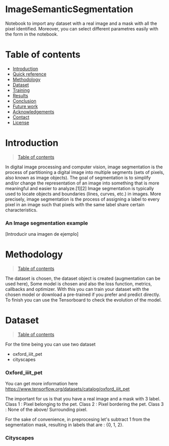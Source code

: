 # ImageSemanticSegmentation

Notebook to import any dataset with a real image and a mask with all the pixel identified. Moreover, you can select different parametres easily with the form in the notebook.

# Table of contents

* [Introduction](#introduction)
* [Quick reference](#quick-reference)
* [Methodology](#methodology)
* [Dataset](#dataset)
* [Training](#training)
* [Results](#results)
* [Conclusion](#conclusion)
* [Future work](#future-work)
* [Acknowledgements](#acknowledgements)
* [Contact](#contact)
* [License](#license)

# Introduction
>[Table of contents](#table-of-contents)

In digital image processing and computer vision, image segmentation is the process of partitioning a digital image into multiple segments (sets of pixels, also known as image objects). The goal of segmentation is to simplify and/or change the representation of an image into something that is more meaningful and easier to analyze.[1][2] Image segmentation is typically used to locate objects and boundaries (lines, curves, etc.) in images. More precisely, image segmentation is the process of assigning a label to every pixel in an image such that pixels with the same label share certain characteristics.

### An Image segmentation example


[Introducir una imagen de ejemplo]

# Methodology
>[Table of contents](#table-of-contents)

The dataset is chosen, the dataset object is created (augmentation can be used here), Some model is chosen and also the loss function, metrics, callbacks and optimizer.
With this you can train your dataset with the chosen model or download a pre-trained if you prefer and predict directly. 
To finish you can use the Tensorboard to check the evolution of the model.

# Dataset
>[Table of contents](#table-of-contents)

For the time being you can use two dataset
* oxford_iiit_pet
* cityscapes

### Oxford_iiit_pet

 You can get more information here https://www.tensorflow.org/datasets/catalog/oxford_iiit_pet
 
 The important for us is that you have a real image and a mask with 3 label. 
  Class 1 : Pixel belonging to the pet.
  Class 2 : Pixel bordering the pet.
  Class 3 : None of the above/ Surrounding pixel.

  For the sake of convenience, in preprocesing  let's subtract 1 from the segmentation mask, resulting in labels that are : {0, 1, 2}.

### Cityscapes



